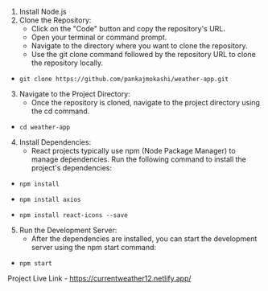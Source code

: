 1. Install Node.js
2. Clone the Repository:
	- Click on the "Code" button and copy the repository's URL.
	- Open your terminal or command prompt.
	- Navigate to the directory where you want to clone the repository.
	- Use the git clone command followed by the repository URL to clone the repository locally. 
  - 	git clone https://github.com/pankajmokashi/weather-app.git

3. Navigate to the Project Directory:
	- Once the repository is cloned, navigate to the project directory using the cd command.
  - 	cd weather-app

4. Install Dependencies:
	- React projects typically use npm (Node Package Manager) to manage dependencies. Run the following command to install the project's dependencies:
  - 	npm install
  - 	npm install axios
  - 	npm install react-icons --save

5. Run the Development Server:
	- After the dependencies are installed, you can start the development server using the npm start command:
  -	 	npm start

Project Live Link - https://currentweather12.netlify.app/
